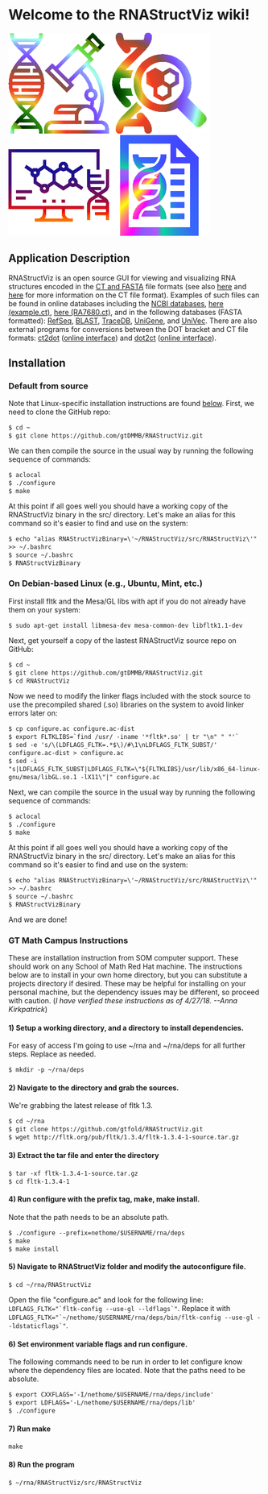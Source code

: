 # Welcome to the RNAStructViz wiki!

<img src="https://github.com/gtDMMB/RNAStructViz/blob/master/wiki-images/microscope256.png" width="200"/><img src="https://github.com/gtDMMB/RNAStructViz/blob/master/wiki-images/dna256v3.png" width="200" /><img src="https://github.com/gtDMMB/RNAStructViz/blob/master/wiki-images/dna256v5.png" width="200" /><img src="https://github.com/gtDMMB/RNAStructViz/blob/master/wiki-images/file256.png" width="200" />

## Application Description 

RNAStructViz is an open source GUI for viewing and visualizing RNA structures encoded in the [CT and FASTA](https://rna.urmc.rochester.edu/Text/File_Formats.html) file formats (see also [here](http://projects.binf.ku.dk/pgardner/bralibase/RNAformats.html) and [here](http://www.ibi.vu.nl/programs/k2nwww/static/data_formats.html) for more information on the CT file format). Examples of such files can be found in online databases including the [NCBI databases](https://www.ncbi.nlm.nih.gov/guide/dna-rna/), [here (example.ct)](https://software.broadinstitute.org/software/igv/sites/cancerinformatics.org.igv/files/example.ct), [here (RA7680.ct)](http://rna.urmc.rochester.edu/RNAstructureWeb/Examples/RA7680.ct), and in the following databases (FASTA formatted): [RefSeq](ftp://ftp.ncbi.nlm.nih.gov/refseq/release/), [BLAST](ftp://ftp.ncbi.nlm.nih.gov/blast/db/FASTA), [TraceDB](ftp://ftp.ncbi.nlm.nih.gov/pub/TraceDB), [UniGene](ftp://ftp.ncbi.nlm.nih.gov/repository/UniGene/), and [UniVec](ftp://ftp.ncbi.nlm.nih.gov/pub/UniVec/). There are also external programs for conversions between the DOT bracket and CT file formats: [ct2dot](https://rna.urmc.rochester.edu/Text/ct2dot.html) ([online interface](http://rna.urmc.rochester.edu/RNAstructureWeb/Servers/ct2dot/ct2dot.html)) and [dot2ct](https://rna.urmc.rochester.edu/Text/dot2ct.html) ([online interface](http://rna.urmc.rochester.edu/RNAstructureWeb/Servers/dot2ct/dot2ct.html)). 

## Installation

### Default from source

Note that Linux-specific installation instructions are found [below](https://github.com/gtDMMB/RNAStructViz/wiki/_new#on-debian-based-linux-eg-ubuntu-mint-etc). First, we need to clone the GitHub repo:
```
$ cd ~
$ git clone https://github.com/gtDMMB/RNAStructViz.git
```
We can then compile the source in the usual way by running the following sequence of commands:
```
$ aclocal
$ ./configure
$ make
```
At this point if all goes well you should have a working copy of the RNAStructViz binary in the src/ directory. Let's make an alias for this command so it's easier to find and use on the system:
```
$ echo "alias RNAStructVizBinary=\'~/RNAStructViz/src/RNAStructViz\'" >> ~/.bashrc
$ source ~/.bashrc
$ RNAStructVizBinary
```

### On Debian-based Linux (e.g., Ubuntu, Mint, etc.)

First install fltk and the Mesa/GL libs with apt if you do not already have them on your system:
```
$ sudo apt-get install libmesa-dev mesa-common-dev libfltk1.1-dev
```
Next, get yourself a copy of the lastest RNAStructViz source repo on GitHub:
```
$ cd ~
$ git clone https://github.com/gtDMMB/RNAStructViz.git
$ cd RNAStructViz
```
Now we need to modify the linker flags included with the stock source to use 
the precompiled shared (.so) libraries on the system to avoid linker errors later on:
```
$ cp configure.ac configure.ac-dist
$ export FLTKLIBS=`find /usr/ -iname '*fltk*.so' | tr "\n" " "'`
$ sed -e 's/\(LDFLAGS_FLTK=.*$\)/#\1\nLDFLAGS_FLTK_SUBST/' configure.ac-dist > configure.ac
$ sed -i "s|LDFLAGS_FLTK_SUBST|LDFLAGS_FLTK=\"${FLTKLIBS}/usr/lib/x86_64-linux-gnu/mesa/libGL.so.1 -lX11\"|" configure.ac
```
Next, we can compile the source in the usual way by running the following sequence of commands:
```
$ aclocal
$ ./configure
$ make
```
At this point if all goes well you should have a working copy of the RNAStructViz binary in the src/ directory. Let's make an alias for this command so it's easier to find and use on the system:
```
$ echo "alias RNAStructVizBinary=\'~/RNAStructViz/src/RNAStructViz\'" >> ~/.bashrc
$ source ~/.bashrc
$ RNAStructVizBinary
```
And we are done!

### GT Math Campus Instructions

These are installation instruction from SOM computer support.  These should work on any School of Math Red Hat machine. The instructions below are to install in your own home directory, but you can substitute a projects directory if desired.  These may be helpful for installing on your personal machine, but the dependency issues may be different, so proceed with caution. (*I have verified these instructions as of 4/27/18.  --Anna Kirkpatrick*)

#### 1) Setup a working directory, and a directory to install dependencies.
For easy of access I'm going to use ~/rna and ~/rna/deps for all
further steps. Replace as needed.
```
$ mkdir -p ~/rna/deps
```
#### 2) Navigate to the directory and grab the sources. 
We're grabbing the latest release of fltk 1.3.
```
$ cd ~/rna
$ git clone https://github.com/gtfold/RNAStructViz.git
$ wget http://fltk.org/pub/fltk/1.3.4/fltk-1.3.4-1-source.tar.gz
```

#### 3) Extract the tar file and enter the directory
```
$ tar -xf fltk-1.3.4-1-source.tar.gz
$ cd fltk-1.3.4-1
```

#### 4) Run configure with the prefix tag, make, make install. 
Note that the path needs to be an absolute path.
```
$ ./configure --prefix=nethome/$USERNAME/rna/deps
$ make
$ make install
```

#### 5) Navigate to RNAStructViz folder and modify the autoconfigure file.
```
$ cd ~/rna/RNAStructViz
```
Open the file "configure.ac" and look for the following line:
``LDFLAGS_FLTK="`fltk-config --use-gl --ldflags`"``.
Replace it with ``LDFLAGS_FLTK="`~/nethome/$USERNAME/rna/deps/bin/fltk-config --use-gl --ldstaticflags`"``.

#### 6) Set environment variable flags and run configure.
The following commands need to be run in order to let configure know
where the dependency files are located. Note that the paths need to be absolute.
```
$ export CXXFLAGS='-I/nethome/$USERNAME/rna/deps/include'
$ export LDFLAGS='-L/nethome/$USERNAME/rna/deps/lib'
$ ./configure
````

#### 7) Run make
```
make
```

#### 8) Run the program
```
$ ~/rna/RNAStructViz/src/RNAStructViz 
```
